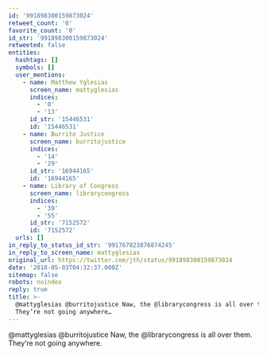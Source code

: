 ```yaml
---
id: '991898300159873024'
retweet_count: '0'
favorite_count: '0'
id_str: '991898300159873024'
retweeted: false
entities:
  hashtags: []
  symbols: []
  user_mentions:
    - name: Matthew Yglesias
      screen_name: mattyglesias
      indices:
        - '0'
        - '13'
      id_str: '15446531'
      id: '15446531'
    - name: Burrito Justice
      screen_name: burritojustice
      indices:
        - '14'
        - '29'
      id_str: '16944165'
      id: '16944165'
    - name: Library of Congress
      screen_name: librarycongress
      indices:
        - '39'
        - '55'
      id_str: '7152572'
      id: '7152572'
  urls: []
in_reply_to_status_id_str: '991767823876874245'
in_reply_to_screen_name: mattyglesias
original_url: https://twitter.com/jth/status/991898300159873024
date: '2018-05-03T04:32:37.000Z'
sitemap: false
robots: noindex
reply: true
title: >-
  @mattyglesias @burritojustice Naw, the @librarycongress is all over them.
  They’re not going anywhere…
---
```


@mattyglesias @burritojustice Naw, the @librarycongress is all over them. They’re not going anywhere.
